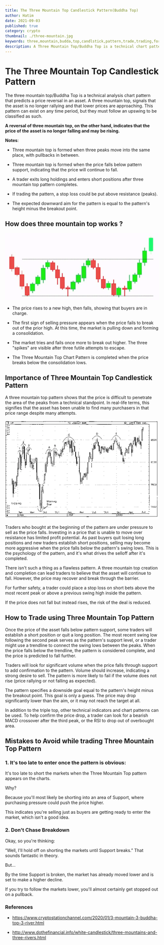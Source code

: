```yaml
---
title: The Three Mountain Top Candlestick Pattern(Buddha Top)
author: Hatim
date: 2021-09-03
published: true
category: crypto
thumbnail: ./three-mountain.jpg
keywords: three,mountain,budda,top,candlstick,pattern,trade,trading,formation,chart,signal
description: A Three Mountain Top/Buddha Top is a technical chart pattern that indicates an asset is no longer rallying and is headed towards lower pricing.
---
```


# The Three Mountain Top Candlestick Pattern

The three mountain top/Buddha Top is a technical analysis chart pattern that predicts a price reversal in an asset. A three mountain top, signals that the asset is no longer rallying and that lower prices are approaching. This pattern can exist on any time period, but they must follow an upswing to be classified as such.

**A reversal of three mountain top, on the other hand, indicates that the price of the asset is no longer falling and may be rising.**

**Notes**:

- Three mountain top is formed when three peaks move into the same place, with pullbacks in between.

- Three mountain top is formed when the price falls below pattern support, indicating that the price will continue to fall.

- A trader exits long holdings and enters short positions after three mountain top pattern completes.

- If trading the pattern, a stop loss could be put above resistance (peaks).

- The expected downward aim for the pattern is equal to the pattern's height minus the breakout point.

## How does three mountain top works ?

![Three Mountain Top/Buddha Top ](./three-mountain.webp)

- The price rises to a new high, then falls, showing that buyers are in charge.

- The first sign of selling pressure appears when the price fails to break out of the prior high. At this time, the market is pulling down and forming a consolidation.

- The market tries and fails once more to break out higher. The three "spikes" are visible after three futile attempts to escape.

- The Three Mountain Top Chart Pattern is completed when the price breaks below the consolidation lows.

## Importance of Three Mountain Top Candlestick Pattern

A three mountain top pattern shows that the price is difficult to penetrate the area of the peaks from a technical standpoint. In real-life terms, this signifies that the asset has been unable to find many purchasers in that price range despite many attempts.

![Three Mountain Top/Buddha Top Formation](./three-mountain-top-formation.webp)

Traders who bought at the beginning of the pattern are under pressure to sell as the price falls. Investing in a price that is unable to move over resistance has limited profit potential. As past buyers quit losing long positions and new traders establish short positions, selling may become more aggressive when the price falls below the pattern's swing lows. This is the psychology of the pattern, and it's what drives the selloff after it's completed.

There isn't such a thing as a flawless pattern. A three mountain top creation and completion can lead traders to believe that the asset will continue to fall. However, the price may recover and break through the barrier.

For further safety, a trader could place a stop loss on short bets above the most recent peak or above a previous swing high inside the pattern.

If the price does not fall but instead rises, the risk of the deal is reduced.

## How to Trade using Three Mountain Top Pattern

Once the price of the asset falls below pattern support, some traders will establish a short position or quit a long position. The most recent swing low following the second peak serves as the pattern's support level, or a trader might use a trendline to connect the swing lows between the peaks. When the price falls below the trendline, the pattern is considered complete, and the price is predicted to fall further.

Traders will look for significant volume when the price falls through support to add confirmation to the pattern. Volume should increase, indicating a strong desire to sell. The pattern is more likely to fail if the volume does not rise (price rallying or not falling as expected).

The pattern specifies a downside goal equal to the pattern's height minus the breakout point. This goal is only a guess. The price may drop significantly lower than the aim, or it may not reach the target at all.

In addition to the triple top, other technical indicators and chart patterns can be used. To help confirm the price drop, a trader can look for a bearish MACD crossover after the third peak, or the RSI to drop out of overbought area.

## Mistakes to Avoid while trading Three Mountain Top Pattern

### 1. It's too late to enter once the pattern is obvious:

It's too late to short the markets when the Three Mountain Top pattern appears on the charts.

Why?

Because you'll most likely be shorting into an area of Support, where purchasing pressure could push the price higher.

This indicates you're selling just as buyers are getting ready to enter the market, which isn't a good idea.

### 2. Don't Chase Breakdown

Okay, so you're thinking:

“Well, I'll hold off on shorting the markets until Support breaks.” That sounds fantastic in theory.

But…

By the time Support is broken, the market has already moved lower and is set to make a higher decline.

If you try to follow the markets lower, you'll almost certainly get stopped out on a pullback.

### References

- https://www.cryptostationchannel.com/2020/01/3-mountain-3-buddha-top-3-river.html

- http://www.dothefinancial.info/white-candlestick/three-mountains-and-three-rivers.html
